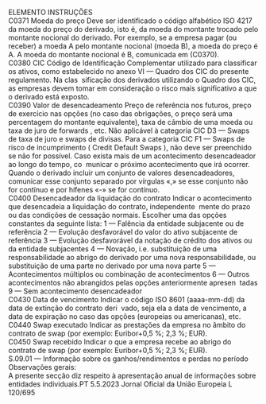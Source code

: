 
ELEMENTO  INSTRUÇÕES  
C0371  Moeda do preço  Deve ser identificado o código alfabético ISO 4217 da moeda do preço do 
derivado, isto é, da moeda do montante trocado pelo montante nocional do 
derivado. Por exemplo, se a empresa pagar (ou receber) a moeda A pelo montante 
nocional (moeda B), a moeda do preço é A. A moeda do montante nocional é B, 
comunicada em (C0370).  
C0380  CIC  Código de Identificação Complementar utilizado para classificar os ativos, como 
estabelecido no anexo VI — Quadro dos CIC do presente regulamento. Na clas ­
sificação dos derivados utilizando o Quadro dos CIC, as empresas devem tomar 
em consideração o risco mais significativo a que o derivado está exposto.  
C0390  Valor de desencadeamento  Preço de referência nos futuros, preço de exercício nas opções (no caso das 
obrigações, o preço será uma percentagem do montante equivalente), taxa de 
câmbio de uma moeda ou taxa de juro de  forwards , etc. 
Não aplicável à categoria CIC D3 —  Swaps  de taxa de juro e swaps de divisas. Para 
a categoria CIC F1 —  Swaps  de risco de incumprimento ( Credit Default Swaps ), não 
deve ser preenchido se não for possível. 
Caso exista mais de um acontecimento desencadeador ao longo do tempo, co ­
municar o próximo acontecimento que irá ocorrer. 
Quando o derivado incluir um conjunto de valores desencadeadores, comunicar 
esse conjunto separado por vírgulas «,» se esse conjunto não for contínuo e por 
hífenes «-» se for contínuo.  
C0400  Desencadeador da liquidação 
do contrato  Indicar o acontecimento que desencadeia a liquidação do contrato, independente ­
mente do prazo ou das condições de cessação normais. Escolher uma das opções 
constantes da seguinte lista: 
1 — Falência da entidade subjacente ou de referência 
2 — Evolução desfavorável do valor do ativo subjacente de referência 
3 — Evolução desfavorável da notação de crédito dos ativos ou da entidade 
subjacentes 
4 — Novação, i.e. substituição de uma responsabilidade ao abrigo do derivado por 
uma nova responsabilidade, ou substituição de uma parte no derivado por uma 
nova parte 
5 — Acontecimentos múltiplos ou combinação de acontecimentos 
6 — Outros acontecimentos não abrangidos pelas opções anteriormente apresen ­
tadas 
9 — Sem acontecimento desencadeador  
C0430  Data de vencimento  Indicar o código ISO 8601 (aaaa-mm-dd) da data de extinção do contrato deri ­
vado, seja ela a data de vencimento, a data de expiração no caso das opções 
(europeias ou americanas), etc.  
C0440  Swap  executado  Indicar as prestações da empresa no âmbito do contrato de  swap  (por exemplo: 
Euribor+0,5 %; 2,3 %; EUR).  
C0450  Swap  recebido  Indicar o que a empresa recebe ao abrigo do contrato de  swap  (por exemplo: 
Euribor+0,5 %; 2,3 %; EUR).  
S.09.01 — Informação sobre os ganhos/rendimentos e perdas no período  
Observações gerais:  
A presente secção diz respeito à apresentação anual de informações sobre entidades individuais.PT  5.5.2023 Jornal Oficial da União Europeia L 120/695